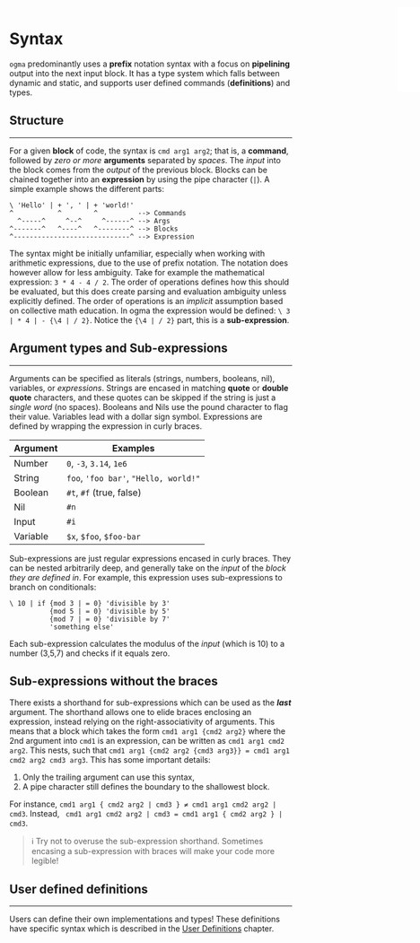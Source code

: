 <iframe src="../.ibox.html?raw=true" style="border:none; position:fixed; width:40px; right:0; z-index=999;"></iframe>

# Syntax

`ogma` predominantly uses a **prefix** notation syntax with a focus on **pipelining** output
into the next input block. It has a type system which falls between dynamic and static, and
supports user defined commands (**definitions**) and types.

## Structure

---

For a given **block** of code, the syntax is `cmd arg1 arg2`; that is,
a **command**, followed by _zero or more_ **arguments** separated by _spaces_.
The _input_ into the block comes from the _output_ of the previous block. Blocks can be
chained together into an **expression** by using the pipe character (`|`).
A simple example shows the different parts:

```ogma
\ 'Hello' | + ', ' | + 'world!'
^           ^        ^          --> Commands
  ^-----^     ^--^     ^------^ --> Args
^-------^   ^----^   ^--------^ --> Blocks
^-----------------------------^ --> Expression
```

The syntax might be initially unfamiliar, especially when working with arithmetic
expressions, due to the use of prefix notation. The notation does however allow for less ambiguity. Take
for example the mathematical expression: `3 * 4 - 4 / 2`. The order of operations defines
how this should be evaluated, but this does create parsing and evaluation ambiguity unless
explicitly defined. The order of operations is an _implicit_ assumption based on
collective math education. In ogma the expression would be defined:
`\ 3 | * 4 | - {\4 | / 2}`. Notice the `{\4 | / 2}` part, this is a **sub-expression**.

## Argument types and Sub-expressions

---

Arguments can be specified as literals (strings, numbers, booleans, nil), variables, or _expressions_.
Strings are encased in matching **quote** or **double quote** characters,
and these quotes can be skipped if the string is just a _single word_ (no spaces).
Booleans and Nils use the pound character to flag their
value. Variables lead with a dollar sign symbol. Expressions are defined by wrapping the expression in
curly braces.

| Argument | Examples                              |
| -------- | ------------------------------------- |
| Number   | `0`, `-3`, `3.14`, `1e6`              |
| String   | `foo`, `'foo bar'`, `"Hello, world!"` |
| Boolean  | `#t`, `#f` (true, false)              |
| Nil      | `#n`                                  |
| Input    | `#i`                                  |
| Variable | `$x`, `$foo`, `$foo-bar`              |

Sub-expressions are just regular expressions encased in curly braces. They can be nested
arbitrarily deep, and generally take on the _input_ of the _block they are defined in_. For
example, this expression uses sub-expressions to branch on conditionals:

```ogma
\ 10 | if {mod 3 | = 0} 'divisible by 3'
          {mod 5 | = 0} 'divisible by 5'
          {mod 7 | = 0} 'divisible by 7'
          'something else'
```

Each sub-expression calculates the modulus of the _input_ (which is 10) to a number (3,5,7) and
checks if it equals zero.

## Sub-expressions without the braces

There exists a shorthand for sub-expressions which can be used as the **_last_** argument. The
shorthand allows one to elide braces enclosing an expression, instead relying on
the right-associativity of arguments.
This means that a block which takes the form `cmd1 arg1 {cmd2 arg2}` where the 2nd argument
into `cmd1` is an expression, can be written as `cmd1 arg1 cmd2 arg2`.
This nests, such that `cmd1 arg1 {cmd2 arg2 {cmd3 arg3}} = cmd1 arg1 cmd2 arg2 cmd3 arg3`. This has
some important details:

1. Only the trailing argument can use this syntax,
2. A pipe character still defines the boundary to the shallowest block.

For instance, `cmd1 arg1 { cmd2 arg2 | cmd3 } ≠ cmd1 arg1 cmd2 arg2 | cmd3`.
Instead, ` cmd1 arg1 cmd2 arg2 | cmd3 = cmd1 arg1 { cmd2 arg2 } | cmd3`.

> ℹ️ Try not to overuse the sub-expression shorthand.
> Sometimes encasing a sub-expression with braces will make your code more legible!

## User defined definitions

---

Users can define their own implementations and types! These definitions have specific syntax which
is described in the [User Definitions](../07%20User%20Definitions?book=true) chapter.
